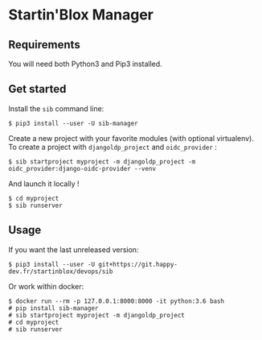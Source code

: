 # Startin'Blox Manager

## Requirements

You will need both Python3 and Pip3 installed.

## Get started

Install the `sib` command line:
```
$ pip3 install --user -U sib-manager
```

Create a new project with your favorite modules (with optional virtualenv). To create a project with `djangoldp_project` and `oidc_provider` :
```
$ sib startproject myproject -m djangoldp_project -m oidc_provider:django-oidc-provider --venv
```

And launch it locally !
```
$ cd myproject
$ sib runserver
```

## Usage

If you want the last unreleased version:
```
$ pip3 install --user -U git+https://git.happy-dev.fr/startinblox/devops/sib
```

Or work within docker:
```
$ docker run --rm -p 127.0.0.1:8000:8000 -it python:3.6 bash
# pip install sib-manager
# sib startproject myproject -m djangoldp_project
# cd myproject
# sib runserver
```

